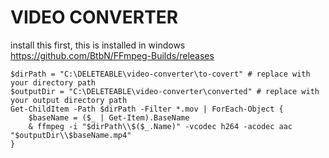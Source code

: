 # VIDEO CONVERTER

install this first, this is installed in windows
https://github.com/BtbN/FFmpeg-Builds/releases

```
$dirPath = "C:\DELETEABLE\video-converter\to-covert" # replace with your directory path
$outputDir = "C:\DELETEABLE\video-converter\converted" # replace with your output directory path
Get-ChildItem -Path $dirPath -Filter *.mov | ForEach-Object {
    $baseName = ($_ | Get-Item).BaseName
    & ffmpeg -i "$dirPath\\$($_.Name)" -vcodec h264 -acodec aac "$outputDir\\$baseName.mp4"
}
```
